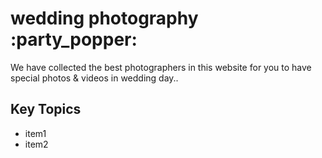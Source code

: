 # wedding photography :party_popper:
We have collected the best photographers in this website for you to have special photos & videos in wedding day..
## Key Topics
- item1
- item2
